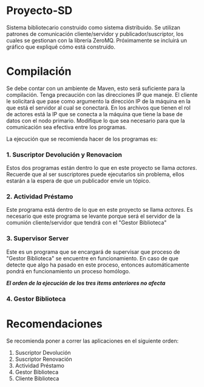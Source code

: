# Proyecto-SD

Sistema bibliotecario construido como sistema distribuido. Se utilizan patrones de comunicación cliente/servidor y publicador/suscriptor, los cuales se gestionan con la librería ZeroMQ. Próximamente se incluirá un gráfico que expliqué cómo está construído.

# Compilación

Se debe contar con un ambiente de Maven, esto será suficiente para la compilación. Tenga precaución con las direcciones IP que maneje. El cliente le solicitará que pase como argumento la dirección IP de la máquina en la que está el servidor al cual se conectará. En los archivos que tienen el rol de actores está la IP que se conecta a la máquina que tiene la base de datos con el nodo primario. Modifique lo que sea necesario para que la comunicación sea efectiva entre los programas.

La ejecución que se recomienda hacer de los programas es:

### 1. Suscriptor Devolución y Renovacion
Estos dos programas están dentro lo que en este proyecto se llama *actores*. Recuerde que al ser suscriptores puede ejecutarlos sin problema, ellos estarán a la espera de que un publicador envíe un tópico.

### 2. Actividad Préstamo
Este programa está dentro de lo que en este proyecto se llama *actores*. Es necesario que este programa se levante porque será el servidor de la comunión cliente/servidor que tendrá con el "Gestor Biblioteca"

### 3. Supervisor Server
Este es un programa que se encargará de supervisar que proceso de "Gestor Biblioteca" se encuentre en funcionamiento. En caso de que detecte que algo ha pasado en este proceso, entonces automáticamente pondrá en funcionamiento un proceso homólogo. 

***El orden de la ejecución de los tres items anteriores no afecta***

### 4. Gestor Biblioteca


# Recomendaciones

Se recomienda poner a correr las aplicaciones en el siguiente orden:
1. Suscriptor Devolución
2. Suscriptor Renovación
3. Actividad Préstamo
4. Gestor Biblioteca
5. Cliente Biblioteca
